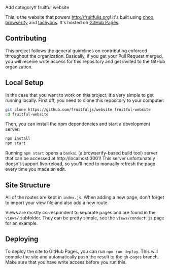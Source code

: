 Add category# fruitful website

This is the website that powers http://fruitfuljs.org! It's built using
[choo](http://choo.io), [browserify](http://browserify.org/) and
[tachyons](http://tachyons.io). It's hosted on [GitHub Pages](http://pages.github.com).

## Contributing

This project follows the general guidelines on contributing enforced throughout
the organization. Basically, if you get your Pull Request merged, you will
receive write access for this repository and get invited to the GitHub
organization.

## Local Setup

In the case that you want to work on this project, it's very simple to get
running locally. First off, you need to clone this repository to your
computer:

```sh
git clone https://github.com/fruitfuljs/website fruitful-website
cd fruitful-website
```

Then, you can install the npm dependencies and start a development server:

```sh
npm install
npm start
```

Running `npm start` opens a `bankai` (a browserify-based build tool) server
that can be accessed at http://localhost:3001! This server unfortunately doesn't
support live-reload, so you'll need to manually refresh the page every time
you made an edit.

## Site Structure

All of the routes are kept in `index.js`. When adding a new page, don't forget to
import your view file and also add a new route.

Views are mostly correspondent to separate pages and are found in the `views/` subfolder.
They can be pretty simple, see the `views/conduct.js` page for an example.

## Deploying

To deploy the site to GitHub Pages, you can run `npm run deploy`. This will
compile the site and automatically push the result to the `gh-pages` branch.
Make sure that you have write access before you run this.
